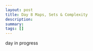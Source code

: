 ```yaml
---
layout: post
title: Day 8 Maps, Sets & Complexity
description: 
summary: 
tags: []
---
```


day in progress






